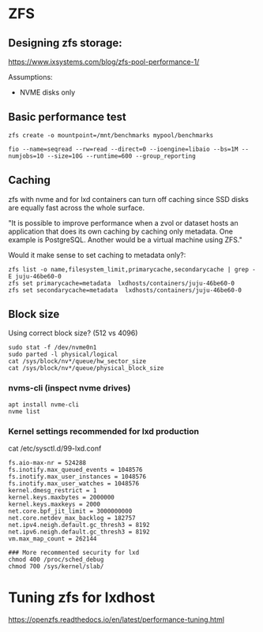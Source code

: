 # ZFS

## Designing zfs storage:
https://www.ixsystems.com/blog/zfs-pool-performance-1/


Assumptions:
 * NVME disks only

## Basic performance test
    zfs create -o mountpoint=/mnt/benchmarks mypool/benchmarks

    fio --name=seqread --rw=read --direct=0 --ioengine=libaio --bs=1M --numjobs=10 --size=10G --runtime=600 --group_reporting
 
## Caching
 zfs with nvme and for lxd containers can turn off caching since SSD disks are  equally fast across the whole surface.
 
 "It is possible to improve performance when a zvol or dataset hosts an application that does its own caching by caching only metadata. One example is PostgreSQL. Another would be a virtual machine using ZFS."

Would it make sense to set caching to metadata only?:
    
    zfs list -o name,filesystem_limit,primarycache,secondarycache | grep -E juju-46be60-0
    zfs set primarycache=metadata  lxdhosts/containers/juju-46be60-0
    zfs set secondarycache=metadata  lxdhosts/containers/juju-46be60-0


## Block size
Using correct block size? (512 vs 4096)

    sudo stat -f /dev/nvme0n1
    sudo parted -l physical/logical
    cat /sys/block/nv*/queue/hw_sector_size
    cat /sys/block/nv*/queue/physical_block_size

### nvms-cli (inspect nvme drives)  

    apt install nvme-cli
    nvme list

### Kernel settings recommended for lxd production
cat /etc/sysctl.d/99-lxd.conf
```
fs.aio-max-nr = 524288
fs.inotify.max_queued_events = 1048576
fs.inotify.max_user_instances = 1048576
fs.inotify.max_user_watches = 1048576
kernel.dmesg_restrict = 1
kernel.keys.maxbytes = 2000000
kernel.keys.maxkeys = 2000
net.core.bpf_jit_limit = 3000000000
net.core.netdev_max_backlog = 182757
net.ipv4.neigh.default.gc_thresh3 = 8192
net.ipv6.neigh.default.gc_thresh3 = 8192
vm.max_map_count = 262144
```
```
### More recommented security for lxd
chmod 400 /proc/sched_debug
chmod 700 /sys/kernel/slab/
```
# Tuning zfs for lxdhost

https://openzfs.readthedocs.io/en/latest/performance-tuning.html
